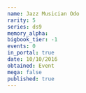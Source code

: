 ```yaml
---
name: Jazz Musician Odo
rarity: 5
series: ds9
memory_alpha:
bigbook_tier: -1
events: 0
in_portal: true
date: 10/10/2016
obtained: Event
mega: false
published: true
---
```



